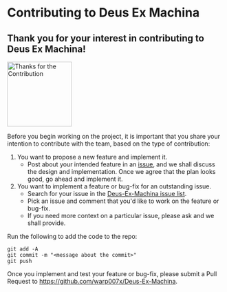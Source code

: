 # Contributing to Deus Ex Machina

## Thank you for your interest in contributing to Deus Ex Machina! 
<img src="https://c.tenor.com/WGRtriUAdtwAAAAi/miracle-nikki-thanks.gif" alt="Thanks for the Contribution" style="height: 150px; width:150px;"/>

Before you begin working on the project, it is important that you share your intention to contribute with the team, based on the type of contribution:

1. You want to propose a new feature and implement it.
    - Post about your intended feature in an [issue](https://github.com/Diversion2k22/Deus-Ex-Machina/issues),
    and we shall discuss the design and implementation. Once we agree that the plan looks good,
    go ahead and implement it.
2. You want to implement a feature or bug-fix for an outstanding issue.
    - Search for your issue in the [Deus-Ex-Machina issue list](https://github.com/Diversion2k22/Deus-Ex-Machina/issues).
    - Pick an issue and comment that you'd like to work on the feature or bug-fix.
    - If you need more context on a particular issue, please ask and we shall provide.

Run the following to add the code to the repo:
```
git add -A
git commit -m "<message about the commit>"
git push
```

Once you implement and test your feature or bug-fix, please submit a Pull Request to
https://github.com/warp007x/Deus-Ex-Machina.


